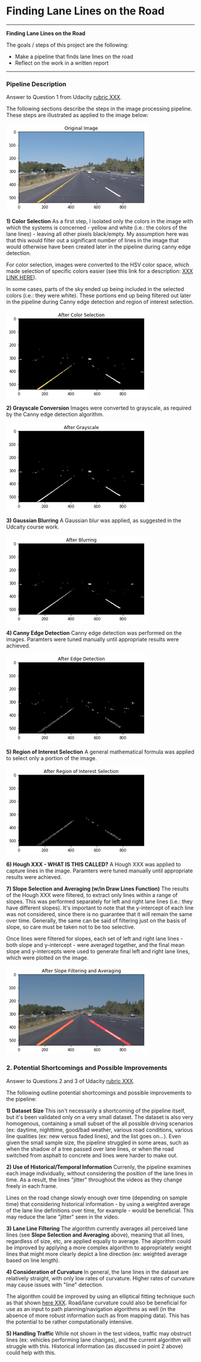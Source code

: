 # **Finding Lane Lines on the Road** 
---

**Finding Lane Lines on the Road**

The goals / steps of this project are the following:
* Make a pipeline that finds lane lines on the road
* Reflect on the work in a written report


[//]: # (Image References)

[image1]: md_imgs/orig.png "Original"
[image2]: md_imgs/color_slct.png "Color Selection"
[image3]: md_imgs/gray.png "Grayscale"
[image4]: md_imgs/blur.png "Blurring"
[image5]: md_imgs/canny.png "Cannt Edge Detection"
[image6]: md_imgs/roi.png "Region of Interest Selection"
[image7]: md_imgs/final.png "Final"

---

###  Pipeline Description ##
Answer to Question 1 from Udacity [rubric XXX](link).

The following sections describe the steps in the image processing pipeline. These steps are illustrated as applied to the image below:

![alt text][image1]

**1) Color Selection**
As a first step, I isolated only the colors in the image with which the systems is concerned - yellow and white (i.e.: the colors of the lane lines) - leaving all other pixels black/empty. My assumption here was that this would filter out a significant number of lines in the image that would otherwise have been created later in the pipeline during canny edge detection.

For color selection, images were converted to the HSV color space, which made selection of specific colors easier (see this link for a description: [XXX LINK HERE](link)).

In some cases, parts of the sky ended up being included in the selected colors (i.e.: they were white). These portions end up being filtered out later in the pipeline during Canny edge detection and region of interest selection.

![alt text][image2]

**2) Grayscale Conversion**
Images were converted to grayscale, as required by the Canny edge detection algorithm.

![alt text][image3]

**3) Gaussian Blurring**
A Gaussian blur was applied, as suggested in the Udcaity course work.

![alt text][image4]

**4) Canny Edge Detection**
Canny edge detection was performed on the images. Paramters were tuned manually until appropriate results were achieved.

![alt text][image5]

**5) Region of Interest Selection**
A general mathematical formula was applied to select only a portion of the image.

![alt text][image6]

**6) Hough XXX - WHAT IS THIS CALLED?**
A Hough XXX was applied to capture lines in the image. Paramters were tuned manually until appropriate results were achieved.

**7) Slope Selection and Averaging (w/in Draw Lines Function)**
The results of the Hough XXX were filtered, to extract only lines within a range of slopes. This was performed separately for left and right lane lines (i.e.: they have different slopes). It's important to note that the y-intercept of each line was not considered, since there is no guarantee that it will remain the same over time. Generally, the same can be said of filtering just on the basis of slope, so care must be taken not to be too selective.

Once lines were filtered for slopes, each set of left and right lane lines - both slope and y-intercept - were averaged together, and the final mean slope and y-intercepts were used to generate final left and right lane lines, which were plotted on the image. 

![alt text][image7]


### 2. Potential Shortcomings and Possible Improvements
Answer to Questions 2 and 3 of Udacity [rubric XXX](link).

The following outline potential shortcomings and possible improvements to the pipeline:

**1) Dataset Size**
This isn't necessarily a shortcoming of the pipeline itself, but it's been validated only on a very small dataset. The dataset is also very homogenous, containing a small subset of the all possible driving scenarios (ex: daytime, nighttime, good/bad weather, various road conditions, various line qualities (ex: new versus faded lines), and the list goes on...). Even given the small sample size, the pipeline struggled in some areas, such as when the shadow of a tree passed over lane lines, or when the road switched from asphalt to concrete and lines were harder to make out.

**2) Use of Historical/Temporal Information**
Currenly, the pipeline examines each image individually, without considering the position of the lane lines in time. As a result, the lines "jitter" throughout the videos as they change freely in each frame.  

Lines on the road change slowly enough over time (depending on sample time) that considering historical information - by using a weighted average of the lane line definitions over time, for example - would be beneficial. This may reduce the lane "jitter" seen in the video. 

**3) Lane Line Filtering**
The algorithm currently averages all perceived lane lines (see **Slope Selection and Averaging** above), meaning that all lines, regardless of size, etc, are applied equally to average. The algorithm could be improved by applying a more complex algorithm to appropriately weight lines that might more clearly depict a line direction (ex: weighted average based on line length). 

**4) Consideration of Curvature**
In general, the lane lines in the dataset are relatively straight, with only low rates of curvature. Higher rates of curvature may cause issues with "line" detection. 

The algorithm could be improved by using an elliptical fitting technique such as that shown [here XXX](link). Road/lane curvature could also be beneficial for use as an input to path planning/navigation algorithms as well (in the absence of more robust information such as from mapping data). This has the potential to be rather computationally intensive.

**5) Handling Traffic**
While not shown in the test videos, traffic may obstruct lines (ex: vehicles performing lane changes), and the current algorithm will struggle with this. Historical information (as discussed in point 2 above) could help with this. 
